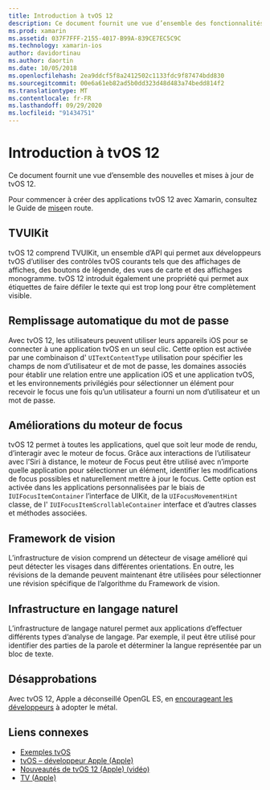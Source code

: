 ```yaml
---
title: Introduction à tvOS 12
description: Ce document fournit une vue d’ensemble des fonctionnalités nouvelles et mises à jour dans tvOS 12 pour lesquelles la version préliminaire de Xamarin fournit actuellement des liaisons C#.
ms.prod: xamarin
ms.assetid: 037F7FFF-2155-4017-B99A-839CE7EC5C9C
ms.technology: xamarin-ios
author: davidortinau
ms.author: daortin
ms.date: 10/05/2018
ms.openlocfilehash: 2ea9ddcf5f8a2412502c1133fdc9f87474bdd830
ms.sourcegitcommit: 00e6a61eb82ad5b0dd323d48d483a74bedd814f2
ms.translationtype: MT
ms.contentlocale: fr-FR
ms.lasthandoff: 09/29/2020
ms.locfileid: "91434751"
---
```

# <a name="introduction-to-tvos-12"></a>Introduction à tvOS 12

Ce document fournit une vue d’ensemble des nouvelles et mises à jour de tvOS 12.

Pour commencer à créer des applications tvOS 12 avec Xamarin, consultez le Guide de [mise](~/ios/platform/introduction-to-ios12/get-started.md)en route.

## <a name="tvuikit"></a>TVUIKit

tvOS 12 comprend TVUIKit, un ensemble d’API qui permet aux développeurs tvOS d’utiliser des contrôles tvOS courants tels que des affichages de affiches, des boutons de légende, des vues de carte et des affichages monogramme. tvOS 12 introduit également une propriété qui permet aux étiquettes de faire défiler le texte qui est trop long pour être complètement visible.

## <a name="password-autofill"></a>Remplissage automatique du mot de passe

Avec tvOS 12, les utilisateurs peuvent utiliser leurs appareils iOS pour se connecter à une application tvOS en un seul clic. Cette option est activée par une combinaison d' `UITextContentType` utilisation pour spécifier les champs de nom d’utilisateur et de mot de passe, les domaines associés pour établir une relation entre une application iOS et une application tvOS, et les environnements privilégiés pour sélectionner un élément pour recevoir le focus une fois qu’un utilisateur a fourni un nom d’utilisateur et un mot de passe.

## <a name="focus-engine-enhancements"></a>Améliorations du moteur de focus

tvOS 12 permet à toutes les applications, quel que soit leur mode de rendu, d’interagir avec le moteur de focus. Grâce aux interactions de l’utilisateur avec l’Siri à distance, le moteur de Focus peut être utilisé avec n’importe quelle application pour sélectionner un élément, identifier les modifications de focus possibles et naturellement mettre à jour le focus. Cette option est activée dans les applications personnalisées par le biais de `IUIFocusItemContainer` l’interface de UIKit, de la `UIFocusMovementHint` classe, de l' `IUIFocusItemScrollableContainer` interface et d’autres classes et méthodes associées.

## <a name="vision-framework"></a>Framework de vision

L’infrastructure de vision comprend un détecteur de visage amélioré qui peut détecter les visages dans différentes orientations. En outre, les révisions de la demande peuvent maintenant être utilisées pour sélectionner une révision spécifique de l’algorithme du Framework de vision.

## <a name="natural-language-framework"></a>Infrastructure en langage naturel

L’infrastructure de langage naturel permet aux applications d’effectuer différents types d’analyse de langage. Par exemple, il peut être utilisé pour identifier des parties de la parole et déterminer la langue représentée par un bloc de texte.

## <a name="deprecations"></a>Désapprobations

Avec tvOS 12, Apple a déconseillé OpenGL ES, en [encourageant les développeurs](https://developer.apple.com/tvos/whats-new/) à adopter le métal.

## <a name="related-links"></a>Liens connexes

- [Exemples tvOS](/samples/browse/?products=xamarin&term=Xamarin.iOS%2btvOS)
- [tvOS – développeur Apple (Apple)](https://developer.apple.com/tvos/)
- [Nouveautés de tvOS 12 (Apple) (vidéo)](https://developer.apple.com/videos/play/wwdc2018/208/)
- [TV (Apple)](https://www.apple.com/tv/)